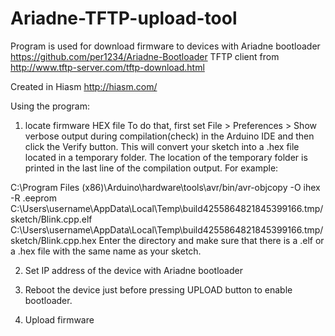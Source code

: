 # Ariadne-TFTP-upload-tool

Program is used for download firmware to devices with Ariadne bootloader https://github.com/per1234/Ariadne-Bootloader
TFTP client from http://www.tftp-server.com/tftp-download.html

Created in Hiasm http://hiasm.com/

Using the program:
1. locate firmware HEX file
To do that, first set File > Preferences > Show verbose output during compilation(check) in the Arduino IDE and then click the Verify button. This will convert your sketch into a .hex file located in a temporary folder. The location of the temporary folder is printed in the last line of the compilation output. For example:

C:\Program Files (x86)\Arduino\hardware\tools\avr/bin/avr-objcopy -O ihex -R .eeprom C:\Users\username\AppData\Local\Temp\build4255864821845399166.tmp/sketch/Blink.cpp.elf C:\Users\username\AppData\Local\Temp\build4255864821845399166.tmp/sketch/Blink.cpp.hex
Enter the directory and make sure that there is a .elf or a .hex file with the same name as your sketch.

2. Set IP address of the device with Ariadne bootloader

3. Reboot the device just before pressing UPLOAD button to enable bootloader.

4. Upload firmware
